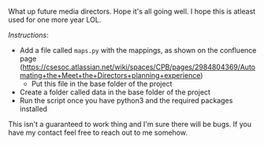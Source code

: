 What up future media directors. Hope it's all going well. I hope this is atleast used for one more year LOL.

_Instructions_:
- Add a file called `maps.py` with the mappings, as shown on the confluence page (https://csesoc.atlassian.net/wiki/spaces/CPB/pages/2984804369/Automating+the+Meet+the+Directors+planning+experience)
  - Put this file in the base folder of the project
- Create a folder called data in the base folder of the project
- Run the script once you have python3 and the required packages installed

This isn't a guaranteed to work thing and I'm sure there will be bugs. If you have my contact feel free to reach out to me somehow. 

